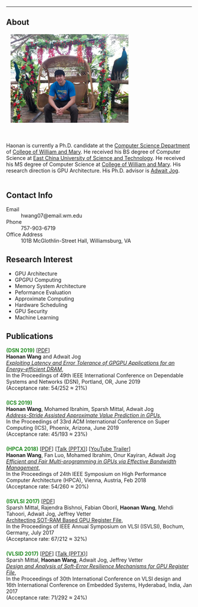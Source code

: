 * * *
## About
<div id="container2">
<div class="box1">
<h6>&nbsp;&nbsp;&nbsp;<img src="docs/icon_1.jpg" height="240" width="320"/></h6>
</div>
<div class="box2">
<br>
Haonan is currently a Ph.D. candidate at the <a href="http://www.wm.edu/as/computerscience/?svr=web">Computer Science Department</a> of <a href="http://www.wm.edu/">College of William and Mary</a>. He received his BS degree of Computer Science at <a href="http://www.ecust.edu.cn/_t41/main.htm">East China University of Science and Technology</a>. He received his MS degree of Computer Science at <a href="http://www.wm.edu/">College of William and Mary</a>. His research direction is GPU Architecture. His Ph.D. advisor is <a href="http://adwaitjog.github.io">Adwait Jog</a>.
</div>
</div>
<br>

## Contact Info
<dl>
<dt>Email</dt>
<dd>hwang07@email.wm.edu</dd>
<dt>Phone</dt>
<dd>757-903-6719</dd>
<dt>Office Address</dt>
<dd>101B McGlothlin-Street Hall, Williamsburg, VA</dd>
</dl>

## Research Interest
- GPU Architecture
- GPGPU Computing
- Memory System Architecture
- Peformance Evaluation
- Approximate Computing
- Hardware Scheduling
- GPU Security
- Machine Learning

## Publications
<p><b><span style="color: forestgreen">(DSN 2019)</span></b> 
[<a href="http://adwaitjog.github.io/docs/pdf/lmc-dsn19.pdf">PDF</a>] <br />
<strong>Haonan Wang</strong> and Adwait Jog <br />
<a href="http://adwaitjog.github.io/docs/pdf/lmc-dsn19.pdf"><i>Exploiting Latency and Error Tolerance of GPGPU Applications for an Energy-efficient DRAM</i></a>, <br />
In the Proceedings of 49th IEEE International Conference on Dependable Systems and Networks
(DSN), Portland, OR, June 2019 <br />
(Acceptance rate: 54/252 ≈ 21%) <br /></p>
<h3></h3>
<p><b><span style="color: forestgreen">(ICS 2019)</span></b> <br />
<strong>Haonan Wang</strong>, Mohamed Ibrahim, Sparsh Mittal, Adwait Jog <br />
<a href="http://adwaitjog.github.io/coming.html"><i>Address-Stride Assisted Approximate Value Prediction in GPUs</i></a>, <br />
In the Proceedings of 33rd ACM International Conference on Super Computing (ICS), 
Phoenix, Arizona, June 2019 <br />
(Acceptance rate: 45/193 ≈ 23%) <br /></p>
<h3></h3>
<p><b><span style="color: forestgreen">(HPCA 2018)</span></b>
[<a href="http://adwaitjog.github.io/docs/pdf/pbs-hpca18.pdf">PDF</a>]
[<a href="http://adwaitjog.github.io/docs/pptx/pbs-hpca18.pptx">Talk (PPTX)</a>] 
[<a href="https://youtu.be/lz6jioFjD6k">YouTube Trailer</a>] <br />
<strong>Haonan Wang</strong>, Fan Luo, Mohamed Ibrahim, Onur Kayiran, Adwait Jog <br />
<a href="http://adwaitjog.github.io/docs/pdf/pbs-hpca18.pdf"><i>Efficient and Fair Multi-programming in GPUs via Effective Bandwidth Management</i></a>, <br />
In the Proceedings of 24th IEEE Symposium on High Performance Computer Architecture (HPCA), Vienna, Austria, Feb 2018  <br /> 
(Acceptance rate: 54/260 ≈ 20%) <br /></p>
<h3></h3>
<p><b><span style="color: forestgreen">(ISVLSI 2017)</span></b>
[<a href="http://adwaitjog.github.io/docs/pdf/sotram-isvlsi17.pdf">PDF</a>] <br />
Sparsh Mittal, Rajendra Bishnoi, Fabian Oboril, <strong>Haonan Wang</strong>, Mehdi Tahoori, Adwait Jog, Jeffrey Vetter <br />
<a href="http://adwaitjog.github.io/docs/pdf/sotram-isvlsi17.pdf">Architecting SOT-RAM Based GPU Register File</a>, <br />
In the Proceedings of IEEE Annual Symposium on VLSI (ISVLSI), Bochum, Germany, July 2017 <br />
(Acceptance rate: 67/212 ≈ 32%) <br /></p>
<h3></h3>
<p><b><span style="color: forestgreen">(VLSID 2017)</span></b>
[<a href="http://adwaitjog.github.io/docs/pdf/GPU-SE-VLSID-2017.pdf">PDF</a>]
[<a href="http://adwaitjog.github.io/docs/pptx/GPU-SE-VLSID-2017.pptx">Talk (PPTX)</a>] <br />
Sparsh Mittal, <strong>Haonan Wang</strong>, Adwait Jog, Jeffrey Vetter <br />
<a href="http://adwaitjog.github.io/docs/pdf/GPU-SE-VLSID-2017.pdf"><i>Design and Analysis of Soft-Error Resilience Mechanisms for GPU Register File</i></a>, <br />
In the Proceedings of 30th International Conference on VLSI design and 16th International Conference on Embedded Systems, 
Hyderabad, India, Jan 2017 <br />
(Acceptance rate: 71/292 ≈ 24%) <br /></p>
<h3></h3>
